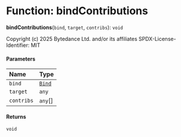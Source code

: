 # Function: bindContributions

**bindContributions**(`bind`, `target`, `contribs`): `void`

Copyright (c) 2025 Bytedance Ltd. and/or its affiliates
SPDX-License-Identifier: MIT

#### Parameters

| Name | Type |
| :------ | :------ |
| `bind` | [`Bind`](/en/auto-docs/editor/types/interfaces.Bind.md) |
| `target` | `any` |
| `contribs` | `any`\[] |

#### Returns

`void`
